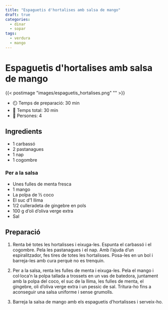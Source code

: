 ```yaml
---
title: "Espaguetis d'hortalises amb salsa de mango"
draft: true 
categories: 
  - dinar 
  - sopar
tags: 
  - verdura 
  - mango
---
```


# Espaguetis d'hortalises amb salsa de mango  

{{< postimage "images/espaguetis_hortalises.png" "" >}}


- ⏲️  Temps de preparació: 30 min 
- 🍳 Temps total: 30 min 
- 🍴 Persones: 4 

## Ingredients

- 1 carbassó
- 2 pastanagues
- 1 nap
- 1 cogombre

### Per a la salsa

- Unes fulles de menta fresca
- 1 mango
- La polpa de ½ coco
- El suc d’1 llima
- 1/2 culleradeta de gingebre  en pols
- 100 g d’oli d’oliva verge extra 
- Sal

## Preparació
  
1. Renta bé totes les hortalisses i eixuga-les. Espunta el carbassó i el cogombre. Pela les pastanagues i el nap. Amb l’ajuda d’un espiralitzador, fes tires de totes les hortalisses. Posa-les en un bol i barreja-les amb cura perquè no es trenquin.

2. Per a la salsa, renta les fulles de menta i eixuga-les. Pela el mango i col·loca’n la polpa tallada a trossets en un vas de batedora, juntament amb la polpa del coco, el suc de la llima, les fulles de menta, el gingebre, oli d’oliva verge extra i un pessic de sal. Tritura-ho fins a aconseguir una salsa uniforme i sense grumolls. 

3. Barreja la salsa de mango amb els espaguetis d’hortalisses i serveix-ho.


